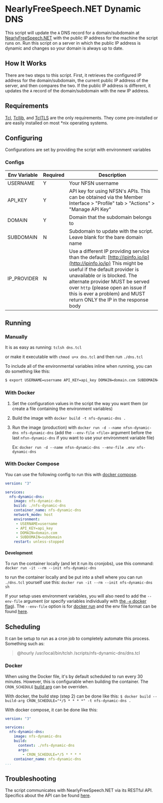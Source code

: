 # NearlyFreeSpeech.NET Dynamic DNS
This script will update the `A` DNS record for a domain/subdomain at [NearlyFreeSpeech.NET](https://www.nearlyfreespeech.net)
with the public IP address for the machine the script runs on. Run this script on a server in which the public IP
address is dynamic and changes so your domain is always up to date.

## How It Works
There are two steps to this script. First, it retrieves the configured IP address for the domain/subdomain, the current public
IP address of the server, and then compares the two. If the public IP address is different, it updates the `A` record of
the domain/subdomain with the new IP address.

## Requirements
[Tcl](http://www.tcl.tk/software/tcltk), [Tcllib](http://www.tcl.tk/software/tcllib), and [TclTLS](https://core.tcl-lang.org/tcltls/index) are the only requirements.
They come pre-installed or are easily installed on most *nix operating systems.

## Configuring
Configurations are set by providing the script with environment variables

### Configs
| Env Variable | Required | Description |
| --- | --- | --- |
| USERNAME | Y | Your NFSN username |
| API_KEY | Y | API key for using NFSN's APIs. This can be obtained via the Member Interface > "Profile" tab > "Actions" > "Manage API Key" |
| DOMAIN | Y | Domain that the subdomain belongs to |
| SUBDOMAIN | N | Subdomain to update with the script. Leave blank for the bare domain name |
| IP_PROVIDER | N | Use a different IP providing service than the default: [http://ipinfo.io/ip](http://ipinfo.io/ip) This might be useful if the default provider is unavailable or is blocked. The alternate provider MUST be served over `http` (please open an issue if this is ever a problem) and MUST return ONLY the IP in the response body |

## Running
### Manually
It is as easy as running: `tclsh dns.tcl`

or make it executable with `chmod u+x dns.tcl` and then run `./dns.tcl`

To include all of the environmental variables inline when running, you can do something like this:
```bash
$ export USERNAME=username API_KEY=api_key DOMAIN=domain.com SUBDOMAIN=subdomain && ./dns.tcl
```

### With Docker
1. Set the configuration values in the script the way you want them (or create a file containing the environment variables)
2. Build the image with `docker build -t nfs-dynamic-dns .`
3. Run the image (production) with `docker run -d --name nfsn-dynamic-dns nfs-dynamic-dns` (add the `--env-file <file>` argument before the last `nfsn-dynamic-dns` if you want to use your environment variable file)

	Ex: `docker run -d --name nfsn-dynamic-dns --env-file .env nfs-dynamic-dns`

### With Docker Compose
You can use the following config to run this with [docker compose](https://docs.docker.com/compose/).
```yaml
version: "3"

services:
  nfs-dynamic-dns:
    image: nfs-dynamic-dns
    build: ./nfs-dynamic-dns
    container_name: nfs-dynamic-dns
    network_mode: host
    environment:
     - USERNAME=username
     - API_KEY=api_key
     - DOMAIN=domain.com
     - SUBDOMAIN=subdomain
    restart: unless-stopped
 ```

#### Development
To run the container locally (and let it run its cronjobs), use this command:
`docker run -it --rm --init nfs-dynamic-dns`

to run the container locally and be put into a shell where you can run `./dns.tcl` yourself use this:
`docker run -it --rm --init nfs-dynamic-dns sh`

If your setup uses environment variables, you will also need to add the `--env-file` argument (or specify variables individually with [the `-e` docker flag](https://docs.docker.com/engine/reference/run/#env-environment-variables)). The `--env-file` option is for [docker run](https://docs.docker.com/engine/reference/commandline/run/) and the env file format can be found [here](https://docs.docker.com/compose/env-file/).

## Scheduling
It can be setup to run as a cron job to completely automate this process. Something such as:
> @hourly /usr/local/bin/tclsh /scripts/nfs-dynamic-dns/dns.tcl

### Docker
When using the Docker file, it's by default scheduled to run every 30 minutes. However, this is configurable when building the
container. The `CRON_SCHEDULE` [build arg](https://docs.docker.com/engine/reference/builder/#arg) can be overriden.

With docker, the build step (step 2) can be done like this:
`$ docker build --build-arg CRON_SCHEDULE="*/5 * * * *" -t nfs-dynamic-dns .`

With docker compose, it can be done like this:
```yaml
version: "3"

services:
  nfs-dynamic-dns:
    image: nfs-dynamic-dns
    build:
      context: ./nfs-dynamic-dns
      args:
        - CRON_SCHEDULE=*/5 * * * *
    container_name: nfs-dynamic-dns
...
 ```

## Troubleshooting
The script communicates with NearlyFreeSpeech.NET via its RESTful API. Specifics about the API can be found [here](https://members.nearlyfreespeech.net/wiki/API/Introduction).
